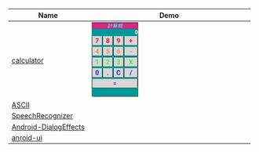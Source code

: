 Name  | Demo
---  | ---
[calculator](https://github.com/yungming/android-calculator.git) |  <img src="/img/calculator.JPG" width="30%">
[ASCII](https://github.com/yungming/android-ASCII.git)| 
[SpeechRecognizer](https://github.com/yungming/android-Recognizer.git)| 
[Android-DialogEffects](https://github.com/yungming/Android-DialogEffects.git)| 
[anroid-ui](https://github.com/yungming/awesome-android-ui.git)| 
